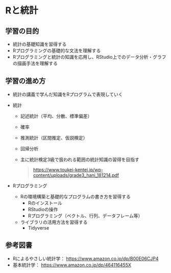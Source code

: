# Rと統計

## 学習の目的

+ 統計の基礎知識を習得する
+ Rプログラミングの基礎的な文法を理解する
+ Rプログラミングと統計の知識を応用し、RStudio上でのデータ分析・グラフの描画手法を理解する

## 学習の進め方

+ 統計の講義で学んだ知識をRプログラムで表現していく

+ 統計
    + 記述統計（平均、分散、標準偏差）
    + 確率
    + 推測統計（区間推定、仮説検定）
    + 回帰分析

    + 主に統計検定3級で扱われる範囲の統計知識の習得を目指す
        > https://www.toukei-kentei.jp/wp-content/uploads/grade3_hani_181214.pdf

+ Rプログラミング
    + Rの環境構築と基礎的なプログラムの書き方を習得する
        + Rのインストール
        + RStudioの操作
        + Rプログラミング（ベクトル、行列、データフレーム等）
    + ライブラリの活用方法を習得する
        + Tidyverse

## 参考図書

* Rによるやさしい統計学： https://www.amazon.co.jp/dp/B00E06CJP4
* 基本統計学： https://www.amazon.co.jp/dp/464116455X
